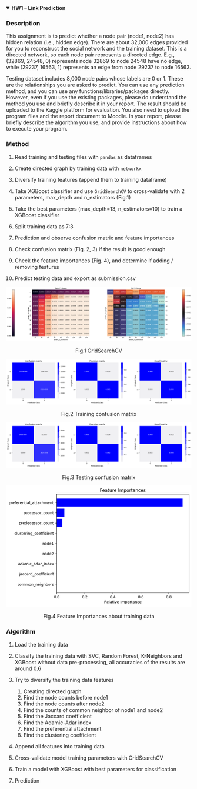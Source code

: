 <details open>
<summary><b>HW1 – Link Prediction</b></summary>

### Description

This assignment is to predict whether a node pair (node1, node2) has hidden relation (i.e., hidden edge). There are about 32,000 edges provided for you to reconstruct the social network and the training dataset. This is a directed network, so each node pair represents a directed edge. E.g., (32869, 24548, 0) represents node 32869 to node 24548 have no edge, while (29237, 16563, 1) represents an edge from node 29237 to node 16563. 
    
Testing dataset includes 8,000 node pairs whose labels are 0 or 1. These are the relationships you are asked to predict. You can use any prediction method, and you can use any functions/libraries/packages directly. However, even if you use the existing packages, please do understand the method you use and briefly describe it in your report. The result should be uploaded to the Kaggle platform for evaluation. You also need to upload the program files and the report document to Moodle. In your report, please briefly describe the algorithm you use, and provide instructions about how to execute your program.

### Method

1. Read training and testing files with `pandas` as dataframes

1. Create directed graph by training data with `networkx`

1. Diversify training features (append them to training dataframe)

1. Take XGBoost classifier and use `GridSearchCV` to cross-validate with 2 parameters, max_depth and n_estimators (Fig.1)

1. Take the best parameters (max_depth=13, n_estimators=10) to train a XGBoost classifier

1. Split training data as 7:3

1. Prediction and observe confusion matrix and feature importances

1. Check confusion matrix (Fig. 2, 3) if the result is good enough


1. Check the feature importances (Fig. 4), and determine if adding / removing features

1. Predict testing data and export as submission.csv

![GridSearchCV](img/1-1.png)

<p align="center">
Fig.1 GridSearchCV
</p>

![Training confusion matrix](img/1-2.png)

<p align="center">
Fig.2 Training confusion matrix
</p>

![Testing confusion matrix](img/1-3.png)

<p align="center">
Fig.3 Testing confusion matrix
</p>


<p align="center">
    <img width="650" src="img/1-4.png" alt="Feature Importances about training data">
</p>

<p align="center">
Fig.4 Feature Importances about training data
</p>

### Algorithm

1. Load the training data

1. Classify the training data with SVC, Random Forest, K-Neighbors and XGBoost without data pre-processing, all accuracies of the results are around 0.6

1. Try to diversify the training data features

	1. Creating directed graph
	1. Find the node counts before node1
	1. Find the node counts after node2
	1. Find the counts of common neighbor of node1 and node2
	1. Find the Jaccard coefficient
	1. Find the Adamic-Adar index
	1. Find the preferential attachment
	1. Find the clustering coefficient

1. Append all features into training data

1. Cross-validate model training parameters with GridSearchCV

1. Train a model with XGBoost with best parameters for classification

1. Prediction


</details>